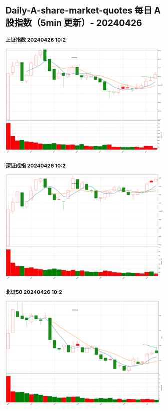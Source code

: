 
# Daily-A-share-market-quotes 每日 A 股指数（5min 更新）- 20240426

### 上证指数 20240426 10:2
![](./fig/2024/4/20240426-sh000001.png)

### 深证成指 20240426 10:2
![](./fig/2024/4/20240426-sz399001.png)

### 北证50 20240426 10:2
![](./fig/2024/4/20240426-bj899050.png)
